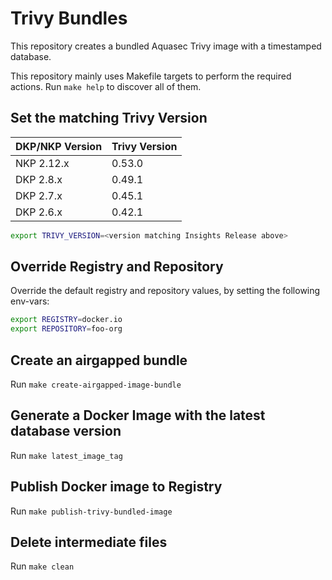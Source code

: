 # Trivy Bundles

This repository creates a bundled Aquasec Trivy image with a timestamped database.

This repository mainly uses Makefile targets to perform the required actions.
Run `make help` to discover all of them.

## Set the matching Trivy Version

|DKP/NKP Version |Trivy Version|
|-|-|
|NKP 2.12.x|0.53.0|
|DKP 2.8.x|0.49.1|
|DKP 2.7.x|0.45.1|
|DKP 2.6.x|0.42.1|

```bash
export TRIVY_VERSION=<version matching Insights Release above>
```

## Override Registry and Repository

Override the default registry and repository values, by setting the following env-vars:

```bash
export REGISTRY=docker.io
export REPOSITORY=foo-org
```

## Create an airgapped bundle

Run `make create-airgapped-image-bundle`

## Generate a Docker Image with the latest database version

Run `make latest_image_tag`

## Publish Docker image to Registry

Run `make publish-trivy-bundled-image`

## Delete intermediate files

Run `make clean`
